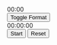 <html>
<head>
  <style>@media only screen and (max-width: 600px) {
    body {
      margin: 0;
      padding: 0;
    }.header {
      position: relative;
      height: 30px; 
    }.triangles {
      position: absolute;
      top: -23;
      left: 0;
      right: 0;
      height: 20px; 
      background-image: linear-gradient(to right, #800000, #00b3b3); 
      border: 1px solid #000000; 
      transform: skewX(-45deg); 
      transform-origin: 0 0; 
    }.clock-container {
      text-align: center;
      margin-top: 40px;
      position: relative;
      z-index: 1; 
    }.clock {
      display: inline-block;
      font-size: 24px;
      cursor: pointer;
      position: relative;
    }.timer {
      display: inline-block;
      font-size: 24px;
      margin-left: 10px;
    }.button {
      display: inline-block;
      padding: 8px 12px;
      font-size: 16px;
      cursor: pointer;
      background-color: #800000;
      color: #ffffff;
      border: none;
      border-radius: 4px;
      margin-right: 10px;
      position: relative;
      z-index: 2; 
      opacity: 0.4;
    }.button:hover {
      background-color: #00b3b3;
      animation: pulse 1s infinite;
      opacity: 1;
    }
@keyframes pulse {
      0% {
        transform: scale(1);
      }
      50% {
        transform: scale(1.1);
      }
      100% {
        transform: scale(1);
      }
    }@keyframes moveTriangles {
      0% {
        transform: translateX(0);
      }
      100% {
        transform: translateX(100%);
      }
    }}
  </style>
</head>
<body>
  <div class="header">
    <div class="triangles"></div>
    <div class="clock-container">
      <div id="clock" class="clock">00:00</div>
      <button id="format-toggle" class="button">Toggle Format</button>
      <div id="timer" class="timer">00:00:00</div>
      <button id="timer-start" class="button">Start</button>
      <button id="timer-reset" class="button">Reset</button>
    </div>
  </div>
  <script>
  function getRandomColor(){var letters="0123456789ABCDEF";var color="#";for(var i=0;i<6;i++){color+=letters[Math.floor(Math.random()*16)];}return color;}var buttons=document.getElementsByClassName("button");
for(var i=0;i<buttons.length;i++){
  buttons[i].addEventListener("mouseover",function(){
    this.style.backgroundColor=getRandomColor();
  });
  buttons[i].addEventListener("mouseout",function(){
    this.style.backgroundColor="#800000";
  });
}var clock=document.getElementById("clock");
var timer=document.getElementById("timer");
var formatToggle=document.getElementById("format-toggle");
var timerStart=document.getElementById("timer-start");
var timerReset=document.getElementById("timer-reset");formatToggle.addEventListener("click",function(){
  clock.classList.toggle("timer");
  timer.classList.toggle("clock");
});timerStart.addEventListener("click",function(){
  });timerReset.addEventListener("click",function(){
 });function updateClock(){
  const clockElement=document.getElementById('clock');
  const date=new Date();
  let hours=date.getHours();
  let minutes=date.getMinutes();
  let ampm='';if(is24HourFormat()){
    hours=padZero(hours);
  }else{
    hours=convertTo12Hour(hours);
    ampm=hours>=12?'PM':'AM';
  }minutes=padZero(minutes);
  const time=`${hours}:${minutes} ${ampm}`;
  clockElement.textContent=time;
}function is24HourFormat(){
  return localStorage.getItem('format')==='24';
}function toggleFormat(){
  const formatToggle=document.getElementById('format-toggle');
  formatToggle.addEventListener('click',function(){
    const currentFormat=localStorage.getItem('format');
    const newFormat=currentFormat==='24'?'12':'24';
    localStorage.setItem('format',newFormat);
    updateClock();
  });
}function padZero(value){
  return value.toString().padStart(2,'0');
}function convertTo12Hour(hours){
  return hours>12?hours-12:hours;
}let timerInterval;
let timerSeconds=0;function startTimer(){
  const timerElement=document.getElementById('timer');
  const timerStartButton=document.getElementById('timer-start');
  const timerResetButton=document.getElementById('timer-reset');timerStartButton.addEventListener('click',function(){
    if(timerInterval){
      clearInterval(timerInterval);
      timerInterval=null;
      timerStartButton.textContent='Start';
    }else{
      timerInterval=setInterval(function(){
        timerSeconds++;
        const hours=Math.floor(timerSeconds/3600);
        const minutes=Math.floor((timerSeconds%3600)/60);
        const seconds=timerSeconds%60;
        const time=`${padZero(hours)}:${padZero(minutes)}:${padZero(seconds)}`;
        timerElement.textContent=time;
      },1000);
      timerStartButton.textContent='Pause';
    }
  });timerResetButton.addEventListener('click',function(){
    clearInterval(timerInterval);
    timerInterval=null;
    timerSeconds=0;
    timerElement.textContent='00:00:00';
    timerStartButton.textContent='Start';
  });
}function initializeClock(){
  localStorage.removeItem('format');
  updateClock();
  toggleFormat();
  startTimer();
}initializeClock();

  </script>
</body>
</html>


